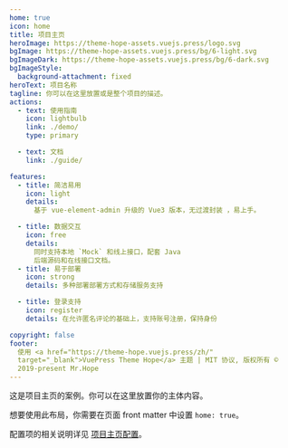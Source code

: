 ```yaml
---
home: true
icon: home
title: 项目主页
heroImage: https://theme-hope-assets.vuejs.press/logo.svg
bgImage: https://theme-hope-assets.vuejs.press/bg/6-light.svg
bgImageDark: https://theme-hope-assets.vuejs.press/bg/6-dark.svg
bgImageStyle:
  background-attachment: fixed
heroText: 项目名称
tagline: 你可以在这里放置或是整个项目的描述。
actions:
  - text: 使用指南
    icon: lightbulb
    link: ./demo/
    type: primary

  - text: 文档
    link: ./guide/

features:
  - title: 简洁易用
    icon: light
    details:
      基于 vue-element-admin 升级的 Vue3 版本，无过渡封装 ，易上手。

  - title: 数据交互
    icon: free
    details:
      同时支持本地 `Mock` 和线上接口，配套 Java
      后端源码和在线接口文档。
  - title: 易于部署
    icon: strong
    details: 多种部署部署方式和存储服务支持

  - title: 登录支持
    icon: register
    details: 在允许匿名评论的基础上，支持账号注册，保持身份

copyright: false
footer:
  使用 <a href="https://theme-hope.vuejs.press/zh/"
  target="_blank">VuePress Theme Hope</a> 主题 | MIT 协议, 版权所有 ©
  2019-present Mr.Hope
---
```


这是项目主页的案例。你可以在这里放置你的主体内容。

想要使用此布局，你需要在页面 front matter 中设置 `home: true`。

配置项的相关说明详见
[项目主页配置](https://theme-hope.vuejs.press/zh/guide/layout/home/)。
